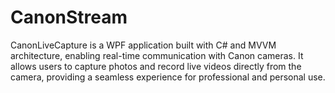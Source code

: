 # CanonStream
CanonLiveCapture is a WPF application built with C# and MVVM architecture, enabling real-time communication with Canon cameras. It allows users to capture photos and record live videos directly from the camera, providing a seamless experience for professional and personal use.
